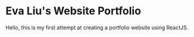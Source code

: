 # Eva Liu's Website Portfolio

Hello, this is my first attempt at creating a portfolio website using ReactJS.


